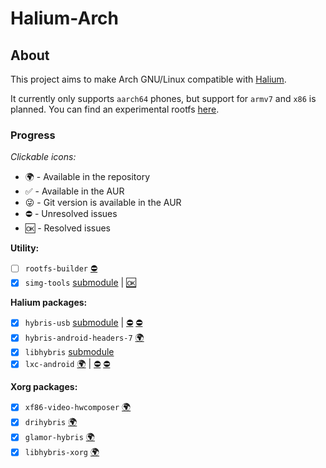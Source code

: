 # Halium-Arch

## About
This project aims to make Arch GNU/Linux compatible with [Halium](http://halium.org).

It currently only supports `aarch64` phones, but support for `armv7` and `x86` is planned. You can find an experimental rootfs [here](https://halium.mynameisivan.ru/arch/ArchLinuxArm-rootfs-aarch64-caf-20180619.tar.bz2).

### Progress
_Clickable icons:_

- 🌍 - Available in the repository
- ✅ - Available in the AUR
- 😜 - Git version is available in the AUR
- ⛔️ - Unresolved issues
- 🆗 - Resolved issues

**Utility:**
- [ ] `rootfs-builder` [⛔️](https://github.com/mickybart/rootfs-builder/pull/1)
- [x] `simg-tools` [submodule](https://aur.archlinux.org/packages/simg-tools/) | [🆗](https://aur.archlinux.org/pkgbase/simg-tools/?comments=all)

**Halium packages:**
- [x] `hybris-usb` [submodule](https://aur.archlinux.org/packages/hybris-usb/) | [⛔️](https://aur.archlinux.org/pkgbase/hybris-usb/?comments=all) [⛔️](https://aur.archlinux.org/pkgbase/hybris-usb/?comments=all)
- [x] `hybris-android-headers-7` [🌍](https://github.com/vanyasem/Halium-Arch/tree/master/hybris-android-headers-7)
- [x] `libhybris` [submodule](https://aur.archlinux.org/packages/libhybris-git/)
- [x] `lxc-android` [🌍](https://github.com/vanyasem/Halium-Arch/tree/master/lxc-android-git) | [⛔️](https://github.com/Halium/lxc-android/issues/13) [⛔️](https://github.com/Halium/lxc-android/pull/15)

**Xorg packages:**
- [x] `xf86-video-hwcomposer` [🌍](https://github.com/vanyasem/Halium-Arch/tree/master/xf86-video-hwcomposer-git)
- [x] `drihybris` [🌍](https://github.com/vanyasem/Halium-Arch/tree/master/drihybris-git)
- [x] `glamor-hybris` [🌍](https://github.com/vanyasem/Halium-Arch/tree/master/glamor-hybris-git)
- [x] `libhybris-xorg` [🌍](https://github.com/vanyasem/Halium-Arch/tree/master/libhybris-xorg-git)
